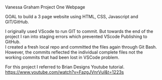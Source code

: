 Vanessa Graham Project One Webpage 

GOAL to build a 3 page website using HTML, CSS, Javascript and GIT/GitHub.  

I originally used VScode to run GIT to commit.   But towards the end of the project I ran into staging errors which prevented VScode Publishing to GitHub.  
I created a fresh local repo and committed the files again through Git Bash.   
However, the commits reflected the individual complete files not the working commits that had been lost in VSCode problem.  

For this project I referred to Brian Designs Youtube tutorial.  https://www.youtube.com/watch?v=FazgJVnrVuI&t=1223s
